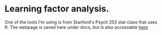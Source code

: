 # Learning factor analysis. 

One of the tools I'm using is from Stanford's Psych 253 stat class that uses R. The webpage is saved here under docs, but is also accessable [here](https://web.stanford.edu/class/psych253/tutorials/FactorAnalysis.html)